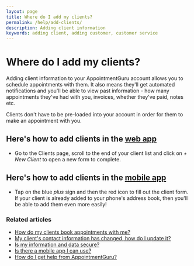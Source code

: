 ```yaml
---
layout: page
title: Where do I add my clients?
permalink: /help/add-clients/
description: Adding client information
keywords: adding client, adding customer, customer service
---
```


# Where do I add my clients?

Adding client information to your AppointmentGuru account allows you to schedule appointments with them. It also means they'll get automated notifications and you'll be able to view past information -  how many appointments they've had with you, invoices, whether they've paid, notes etc.

Clients don't have to be pre-loaded into your account in order for them to make an appointment with you.

## Here's how to add clients in the [web app](https://app.appointmentguru.co/)

* Go to the Clients page, scroll to the end of your client list and click on *+ New Client* to open a new form to complete.

## Here's how to add clients in the [mobile app](/help/is-there-a-mobile-app)

* Tap on the blue *plus* sign and then the red icon to fill out the client form. If your client is already added to your phone's address book, then you'll be able to add them even more easily!

### Related articles

* [How do my clients book appointments with me?](/help/how-do-clients-book-appointments)
* [My client's contact information has changed, how do I update it?](/help/update-clients-info)
* [Is my information and data secure?](/help/is-my-data-secure)
* [Is there a mobile app I can use?](/help/is-there-a-mobile-app)
* [How do I get help from AppointmentGuru?](/help/how-do-I-get-help)
